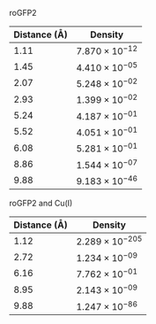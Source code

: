 roGFP2

| Distance (Å) | Density |
|-----------|-----------|
| 1.11 | $7.870 \times 10^{-12}$ |
| 1.45 | $4.410 \times 10^{-05}$ |
| 2.07 | $5.248 \times 10^{-02}$ |
| 2.93 | $1.399 \times 10^{-02}$ |
| 5.24 | $4.187 \times 10^{-01}$ |
| 5.52 | $4.051 \times 10^{-01}$ |
| 6.08 | $5.281 \times 10^{-01}$ |
| 8.86 | $1.544 \times 10^{-07}$ |
| 9.88 | $9.183 \times 10^{-46}$ |

roGFP2 and Cu(I)

| Distance (Å) | Density |
|-----------|-----------|
| 1.12 | $2.289 \times 10^{-205}$ |
| 2.72 | $1.234 \times 10^{-09}$ |
| 6.16 | $7.762 \times 10^{-01}$ |
| 8.95 | $2.143 \times 10^{-09}$ |
| 9.88 | $1.247 \times 10^{-86}$ |
